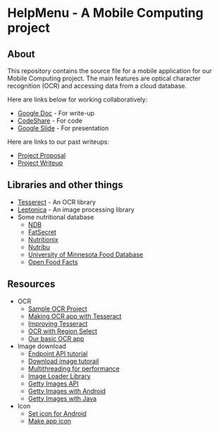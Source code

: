 # HelpMenu - A Mobile Computing project

## About

This repository contains the source file for a mobile application for our Mobile Computing project. The main features are optical character recognition (OCR) and accessing data from a cloud database.

Here are links below for working collaboratively:
* [Google Doc](https://docs.google.com/document/d/1La6xjVjESy36MXQehjWQiXwc5NzL5sCW75fLBWc1nQA/edit?usp=sharing) - For write-up
* [CodeShare](http://codeshare.io/yY68N) - For code
* [Google Slide](https://docs.google.com/presentation/d/1vn_FBWc3WaTStfs7Aj41D0ZsQemE-G5B8xW2dnbY984/edit?usp=sharing) - For presentation

Here are links to our past writeups:
* [Project Proposal](https://docs.google.com/document/d/1W3ZimpzPykjIOIE-W7bwjfphbVhfIkJ4bvI-KBqvIHc/edit?usp=sharing)
* [Project Writeup](https://docs.google.com/document/d/1arQo58Bf_xCCFifa-CMESClPDctskhQzk6FiiXTozNU/edit?usp=sharing)

## Libraries and other things

* [Tesserect](https://code.google.com/p/tesseract-ocr/) - An OCR library
* [Leptonica](http://leptonica.com/) - An image processing library
* Some nutritional database
  * [NDB](http://ndb.nal.usda.gov/ndb/api/doc)
  * [FatSecret](http://platform.fatsecret.com/api/)
  * [Nutritionix](http://www.nutritionix.com/api)
  * [Nutribu](http://developer.nutribu.com/)
  * [University of Minnesota Food Database](http://www.ncc.umn.edu/products/databasefaqs.html)
  * [Open Food Facts](http://world.openfoodfacts.org/data)

## Resources
* OCR
  * [Sample OCR Project](https://github.com/GautamGupta/Simple-Android-OCR)
  * [Making OCR app with Tesseract](http://gaut.am/making-an-ocr-android-app-using-tesseract/#comment-184181)
  * [Improving Tesseract](https://code.google.com/p/tesseract-ocr/wiki/ImproveQuality)
  * [OCR with Region Select](http://www.codeproject.com/Tips/840623/Android-Character-Recognition)
  * [Our basic OCR app](https://drive.google.com/file/d/0Bwf1H0Z5oTjqd3BCczdHTmd5b2c/view?usp=sharing)
* Image download
  * [Endpoint API tutorial](http://rominirani.com/2014/08/27/gradle-tutorial-part-10-consuming-endpoints-in-android-code/)
  * [Download image tutorail](http://javatechig.com/android/download-image-using-asynctask-in-android)
  * [Multithreading for performance](http://android-developers.blogspot.com/2010/07/multithreading-for-performance.html)
  * [Image Loader Library](https://github.com/nostra13/Android-Universal-Image-Loader)
  * [Getty Images API](https://github.com/gettyimages/gettyimages-api)
  * [Getty Images with Android](http://01siddharth.blogspot.com/2014/08/using-getty-images-api-to-get-images-in.html)
  * [Getty Images with Java](https://github.com/gettyimages/gettyimages-api/blob/master/oauth2.md#client-credentials-flow)
* Icon
  * [Set icon for Android](http://stackoverflow.com/questions/5350624/set-icon-for-android-application)
  * [Make app icon](http://makeappicon.com/#)
